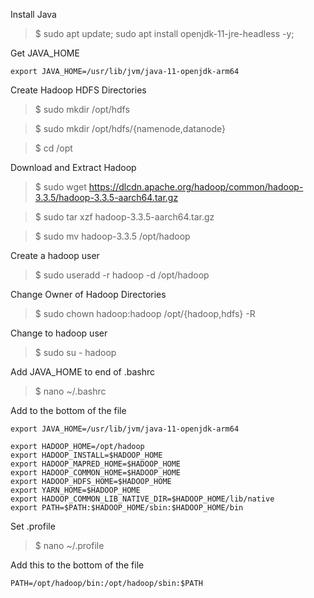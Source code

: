 Install Java

> $ sudo apt update; sudo apt install openjdk-11-jre-headless -y; 

Get JAVA_HOME  

    export JAVA_HOME=/usr/lib/jvm/java-11-openjdk-arm64

Create Hadoop HDFS Directories  

> $ sudo mkdir /opt/hdfs  

> $ sudo mkdir /opt/hdfs/{namenode,datanode}    

> $ cd /opt  

Download and Extract Hadoop  

> $ sudo wget https://dlcdn.apache.org/hadoop/common/hadoop-3.3.5/hadoop-3.3.5-aarch64.tar.gz  

> $ sudo tar xzf hadoop-3.3.5-aarch64.tar.gz  

> $ sudo mv hadoop-3.3.5 /opt/hadoop

Create a hadoop user  

> $ sudo useradd -r hadoop -d /opt/hadoop

Change Owner of Hadoop Directories  

> $ sudo chown hadoop:hadoop /opt/{hadoop,hdfs} -R

Change to hadoop user  

> $ sudo su - hadoop

Add JAVA_HOME to end of .bashrc 

> $ nano ~/.bashrc

Add to the bottom of the file

    export JAVA_HOME=/usr/lib/jvm/java-11-openjdk-arm64   

    export HADOOP_HOME=/opt/hadoop  
    export HADOOP_INSTALL=$HADOOP_HOME  
    export HADOOP_MAPRED_HOME=$HADOOP_HOME  
    export HADOOP_COMMON_HOME=$HADOOP_HOME  
    export HADOOP_HDFS_HOME=$HADOOP_HOME  
    export YARN_HOME=$HADOOP_HOME  
    export HADOOP_COMMON_LIB_NATIVE_DIR=$HADOOP_HOME/lib/native  
    export PATH=$PATH:$HADOOP_HOME/sbin:$HADOOP_HOME/bin  

Set .profile  

> $ nano ~/.profile

Add this to the bottom of the file  

    PATH=/opt/hadoop/bin:/opt/hadoop/sbin:$PATH

